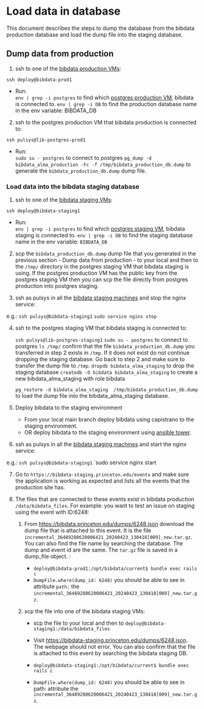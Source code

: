 # Load data in database

This document describes the steps to dump the database from the bibdata production database and load the dump file into the staging database.

## Dump data from production 

1. ssh to one of the [bibdata production VMs](https://github.com/pulibrary/princeton_ansible/blob/main/inventory/all_projects/bibdata#L12-L15):

  `ssh deploy@bibdata-prod1`
  - Run:  
    `env | grep -i postgres` to find which [postgres production VM](https://github.com/pulibrary/princeton_ansible/blob/main/inventory/all_projects/postgresql#L8-L9), bibdata is connected to.
    `env | grep -i DB` to find the production database name in the env variable: BIBDATA_DB  

2. ssh to the postgres production VM that bibdata production is connected to:

  `ssh pulsys@lib-postgres-prod1` 
  - Run:  
    `sudo su - postgres` to connect to postgres
    `pg_dump -d bibdata_alma_production -Fc -f /tmp/bibdata_production_db.dump` to generate  the `bibdata_production_db.dump` dump file.

### Load data into the bibdata staging database  

1. ssh to one of the [bibdata staging VMs](https://github.com/pulibrary/princeton_ansible/blob/main/inventory/all_projects/bibdata#L7-L10):

  `ssh deploy@bibdata-staging1`
  - Run:  
      `env | grep -i postgres` to find which [postgres staging VM](https://github.com/pulibrary/princeton_ansible/blob/main/inventory/all_projects/postgresql#L11-L12), bibdata staging is connected to.
      `env | grep -i DB` to find the staging database name in the env variable: `BIBDATA_DB`

2. scp the `bibdata_production_db.dump` dump file that you generated in the previous section - Dump data from production - to your local and then to the `/tmp/` directory in the postgres staging VM that bibdata staging is using. 
If the postgres production VM has the public key from the postgres staging VM then you can scp the file directly from postgres production into postgres staging.

3. ssh as pulsys in all the [bibdata staging machines](https://github.com/pulibrary/princeton_ansible/blob/main/inventory/all_projects/bibdata#L7-L10) and stop the nginx service:

e.g.: 
   `ssh pulsys@bibdata-staging1`
   `sudo service nginx stop`


4. ssh to the postgres staging VM that bibdata staging is connected to:

   `ssh pulsys@lib-postgres-staging1`
   `sudo su - postgres` to connect to postgres
   `ls /tmp/` confirm that the file `bibdata_production_db.dump` you transferred in step 2 exists in `/tmp`. If it does not exist do not continue dropping the staging database. Go back to step 2 and make sure to transfer the dump file to `/tmp`.
   `dropdb bibdata_alma_staging` to drop the staging database
   `createdb -O bibdata bibdata_alma_staging` to create a new bibdata_alma_staging with role bibdata 
   
   `pg_restore -d bibdata_alma_staging  /tmp/bibdata_production_db.dump` to load the dump file into the bibdata_alma_staging database.

5. Deploy bibdata to the staging environment
   
   - From your local main branch deploy bibdata using capistrano to the staging environment.
   - OR deploy bibdata to the staging environment using [ansible tower](https://ansible-tower.princeton.edu/#/home).

6. ssh as pulsys in all the [bibdata staging machines](https://github.com/pulibrary/princeton_ansible/blob/main/inventory/all_projects/bibdata#L7-L10) and start the nginx service:

e.g.: 
   `ssh pulsys@bibdata-staging1`
   `sudo service nginx start

7. Go to `https://bibdata-staging.princeton.edu/events` and make sure the application is working as expected and lists all the events that the production site has.

8. The files that are connected to these events exist in bibdata production `/data/bibdata_files`. 
For example: you want to test an issue on staging using the event with ID:6248:  
   1. From https://bibdata.princeton.edu/dumps/6248.json download the dump file that is attached to this event. It is the file `incremental_36489280620006421_20240423_130418[009]_new.tar.gz`. You can also find the file name by searching the database. The dump and event id are the same. The `tar.gz` file is saved in a dump_file object. :
      - `deploy@bibdata-prod1:/opt/bibdata/current$ bundle exec rails c`
      - `DumpFile.where(dump_id: 6248)` you should be able to see in attribute `path:` the `incremental_36489280620006421_20240423_130418[009]_new.tar.gz`.

   2. scp the file into one of the bibdata staging VMs:
       - scp the file to your local and then to `deploy@bibdata-staging1:/data/bibdata_files`
       - Visit https://bibdata-staging.princeton.edu/dumps/6248.json. The webpage should not error. You can also confirm that the file is attached to this event by searching the bibdata staging DB.
       - `deploy@bibdata-staging1:/opt/bibdata/current$ bundle exec rails c`

       - `DumpFile.where(dump_id: 6248)` you should be able to see in path: attribute the `incremental_36489280620006421_20240423_130418[009]_new.tar.gz`.









